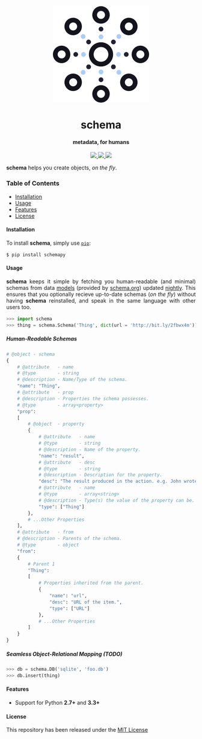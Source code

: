 <div align="center">
    <img src=".github/logo.png" width="256">
    <h1>schema</h1>
    <h4>metadata, for humans</h4>
</div>

<div align="center">
    <a href="https://travis-ci.org/achillesrasquinha/schema">
        <img src="https://img.shields.io/travis/achillesrasquinha/schema.svg">
    </a>
    <a href="https://saythanks.io/to/achillesrasquinha">
        <img src="https://img.shields.io/badge/Say%20Thanks-!-1EAEDB.svg">
    </a>
    <a href="https://paypal.me/achillesrasquinha">
        <img src="https://img.shields.io/badge/donate-%24-f44336.svg">
    </a>
</div>

<p align="justify">
    <b>schema</b> helps you create objects, <em>on the fly</em>.
</p>

### Table of Contents
* [Installation](#installation)
* [Usage](#usage)
* [Features](#features)
* [License](#license)

#### Installation

To install **schema**, simply use [`pip`](https://pip.pypa.io):

```console
$ pip install schemapy
```

#### Usage

<p align="justify">
    <b>schema</b> keeps it simple by fetching you human-readable (and minimal) schemas from data <a href="models">models</a> (provided by <a href="http://schema.org">schema.org</a>) updated <a href="https://en.wikipedia.org/wiki/Daily_build">nightly</a>. This ensures that you optionally recieve up-to-date schemas (<em>on the fly</em>) without having <b>schema</b> reinstalled, and speak in the same language with other users too.
</p>

```python
>>> import schema
>>> thing = schema.Schema('Thing', dict(url = 'http://bit.ly/2fbwx4m'))
```

##### Human-Readable Schemas
```python
# @object - schema
{
    # @attribute   - name
    # @type        - string
    # @description - Name/Type of the schema.
    "name": "Thing",
    # @attribute   - prop
    # @description - Properties the schema possesses.
    # @type        - array<property>
    "prop":
    [
        # @object  - property
        {
            # @attribute   - name
            # @type        - string
            # @description - Name of the property.
            "name": "result",
            # @attribute   - desc
            # @type        - string
            # @description - Description for the property.
            "desc": "The result produced in the action. e.g. John wrote a book.",
            # @attribute   - name
            # @type        - array<string>
            # @description - Type(s) the value of the property can be.
            "type": ["Thing"]
        },
        # ...Other Properties
    ],
    # @attribute   - from
    # @description - Parents of the schema.
    # @type        - object
    "from":
    {
        # Parent 1
        "Thing":
        [
            # Properties inherited from the parent.
            {
                "name": "url",
                "desc": "URL of the item.",
                "type": ["URL"]
            },
            # ...Other Properties
        ]
    }
}
```

##### Seamless Object-Relational Mapping (TODO)
```python
>>> db = schema.DB('sqlite', 'foo.db')
>>> db.insert(thing)
```

#### Features
* Support for Python **2.7+** and **3.3+**

#### License
This repository has been released under the [MIT License](LICENSE)